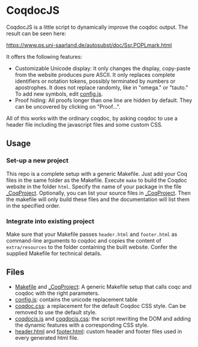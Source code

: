 # CoqdocJS

CoqdocJS is a little script to dynamically improve the coqdoc output.
The result can be seen here:

https://www.ps.uni-saarland.de/autosubst/doc/Ssr.POPLmark.html

It offers the following features:
- Customizable Unicode display:
	It only changes the display, copy-paste from the website produces pure ASCII.
	It only replaces complete identifiers or notation tokens, possibly terminated by numbers or apostrophes.
	It does not replace randomly, like in "omega." or "tauto."
	To add new symbols, edit [config.js](extra/resources/config.js).
- Proof hiding:
	All proofs longer than one line are hidden by default. They can be uncovered by clicking on "Proof...".

All of this works with the ordinary coqdoc, by asking coqdoc to use a header file including the javascript files and some custom CSS.

## Usage

### Set-up a new project

This repo is a complete setup with a generic Makefile. Just add your Coq files in the same folder as the Makefile.
Execute `make` to build the Coqdoc website in the folder `html`.
Specify the name of your package in the file [\_CoqProject](_CoqProject).
Optionally, you can list your source files in [\_CoqProject](_CoqProject).
Then the makefile will only build these files and the documentation will list them in the specified order.

### Integrate into existing project

Make sure that your Makefile passes `header.html` and `footer.html` as command-line arguments to coqdoc and copies the content of `extra/resources` to the folder containing the built website. Confer the supplied Makefile for technical details.

## Files

- [Makefile](Makefile) and [\_CoqProject](_CoqProject): A generic Makefile setup that calls coqc and coqdoc with the right parameters.
- [config.js](extra/resources/config.js): contains the unicode replacement table
- [coqdoc.css](extra/resources/coqdoc.css): a replacement for the default Coqdoc CSS style. Can be removed to use the default style.
- [coqdocjs.js](extra/resources/coqdocjs.js) and [coqdocjs.css](extra/resources/coqdocjs.css): the script rewriting the DOM and adding the dynamic features with a corresponding CSS style.
- [header.html](extra/header.html) and [footer.html](extra/footer.html): custom header and footer files used in every generated html file.
